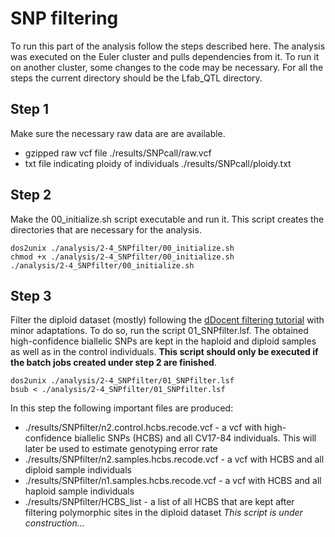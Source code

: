 # SNP filtering
To run this part of the analysis follow the steps described here. The analysis was executed on the Euler cluster and pulls dependencies from it. To run it on another cluster, some changes to the code may be necessary. For all the steps the current directory should be the Lfab_QTL directory.
## Step 1
Make sure the necessary raw data are are available.
* gzipped raw vcf file ./results/SNPcall/raw.vcf
* txt file indicating ploidy of individuals ./results/SNPcall/ploidy.txt
## Step 2
Make the 00_initialize.sh script executable and run it. This script creates the directories that are necessary for the analysis.
```
dos2unix ./analysis/2-4_SNPfilter/00_initialize.sh
chmod +x ./analysis/2-4_SNPfilter/00_initialize.sh
./analysis/2-4_SNPfilter/00_initialize.sh
```
## Step 3
Filter the diploid dataset (mostly) following the [dDocent filtering tutorial](https://www.ddocent.com/filtering/) with minor adaptations. To do so, run the script 01_SNPfilter.lsf. The obtained high-confidence biallelic SNPs are kept in the haploid and diploid samples as well as in the control individuals. **This script should only be executed if the batch jobs created under step 2 are finished**.
```
dos2unix ./analysis/2-4_SNPfilter/01_SNPfilter.lsf
bsub < ./analysis/2-4_SNPfilter/01_SNPfilter.lsf
```
In this step the following important files are produced:
* ./results/SNPfilter/n2.control.hcbs.recode.vcf - a vcf with high-confidence biallelic SNPs (HCBS) and all CV17-84 individuals. This will later be used to estimate genotyping error rate
* ./results/SNPfilter/n2.samples.hcbs.recode.vcf - a vcf with HCBS and all diploid sample individuals
* ./results/SNPfilter/n1.samples.hcbs.recode.vcf - a vcf with HCBS and all haploid sample individuals
* ./results/SNPfilter/HCBS_list - a list of all HCBS that are kept after filtering polymorphic sites in the diploid dataset
_This script is under construction..._
